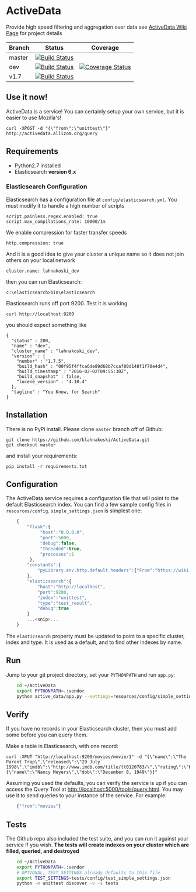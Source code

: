 # ActiveData 

Provide high speed filtering and aggregation over data see [ActiveData Wiki Page](https://wiki.mozilla.org/Auto-tools/Projects/ActiveData) for project details


|Branch      |Status   | Coverage |
|------------|---------|----------|
|master      | [![Build Status](https://travis-ci.org/mozilla/ActiveData.svg?branch=master)](https://travis-ci.org/mozilla/ActiveData) | |
|dev         | [![Build Status](https://travis-ci.org/mozilla/ActiveData.svg?branch=dev)](https://travis-ci.org/mozilla/ActiveData)    | [![Coverage Status](https://coveralls.io/repos/github/mozilla/ActiveData/badge.svg)](https://coveralls.io/github/mozilla/ActiveData) |
|v1.7        | [![Build Status](https://travis-ci.org/mozilla/ActiveData.svg?branch=v1.7)](https://travis-ci.org/mozilla/ActiveData)    ||




## Use it now!

ActiveData is a service! You can certainly setup your own service, but it is easier to use Mozilla's!

    curl -XPOST -d "{\"from\":\"unittest\"}" http://activedata.allizom.org/query

## Requirements

* Python2.7 installed
* Elasticsearch **version 6.x**


### Elasticsearch Configuration

Elasticsearch has a configuration file at `config/elasticsearch.yml`. You must modify it to handle a high number of scripts 

    script.painless.regex.enabled: true
    script.max_compilations_rate: 10000/1m

We enable compression for faster transfer speeds

    http.compression: true

And it is a good idea to give your cluster a unique name so it does not join others on your local network

    cluster.name: lahnakoski_dev

then you can run Elasticsearch:
 
    c:\elasticsearch>bin\elasticsearch

Elasticsearch runs off port 9200. Test it is working 

    curl http://localhost:9200

you should expect something like 

    {
      "status" : 200,
      "name" : "dev",
      "cluster_name" : "lahnakoski_dev",
      "version" : {
        "number" : "1.7.5",
        "build_hash" : "00f95f4ffca6de89d68b7ccaf80d148f1f70e4d4",
        "build_timestamp" : "2016-02-02T09:55:30Z",
        "build_snapshot" : false,
        "lucene_version" : "4.10.4"
      },
      "tagline" : "You Know, for Search"
    }



## Installation

There is no PyPi install. Please clone `master` branch off of Github:

    git clone https://github.com/klahnakoski/ActiveData.git
    git checkout master

and install your requirements:

    pip install -r requirements.txt


## Configuration

The ActiveData service requires a configuration file that will point to the
default Elasticsearch index. You can find a few sample config files in
`resources/config`. `simple_settings.json` is simplest one:

```javascript
    {
        "flask":{
             "host":"0.0.0.0",
             "port":5000,
             "debug":false,
             "threaded":true,
             "processes":1
         },
        "constants":{
            "pyLibrary.env.http.default_headers":{"From":"https://wiki.mozilla.org/Auto-tools/Projects/ActiveData"}
        },
        "elasticsearch":{
            "host":"http://localhost",
            "port":9200,
            "index":"unittest",
            "type":"test_result",
            "debug":true
        }
        ...<snip>...
    }
```

The `elasticsearch` property must be updated to point to a specific cluster,
index and type. It is used as a default, and to find other indexes by name.

## Run

Jump to your git project directory, set your `PYTHONPATH` and run `app.py`:

```bash
    cd ~/ActiveData
    export PYTHONPATH=.:vendor
    python active_data/app.py --settings=resources/config/simple_settings.json
```

## Verify

If you have no records in your Elasticsearch cluster, then you must add some before you can query them.

Make a table in Elasticsearch, with one record: 

    curl -XPUT "http://localhost:9200/movies/movie/1" -d "{\"name\":\"The Parent Trap\",\"released\":\"29 July` 1998\",\"imdb\":\"http://www.imdb.com/title/tt0120783/\",\"rating\":\"PG\",\"director\":{\"name\":\"Nancy Meyers\",\"dob\":\"December 8, 1949\"}}"

Assuming you used the defaults, you can verify the service is up if you can
access the Query Tool at [http://localhost:5000/tools/query.html](http://localhost:5000/tools/query.html).
You may use it to send queries to your instance of the service. For example:

```javascript
    {"from":"movies"}
```

## Tests

The Github repo also included the test suite, and you can run it against
your service if you wish. **The tests will create indexes on your
cluster which are filled, queried, and destroyed**

```bash
    cd ~/ActiveData
    export PYTHONPATH=.:vendor
    # OPTIONAL, TEST_SETTINGS already defaults to this file
    export TEST_SETTINGS=tests/config/test_simple_settings.json
    python -m unittest discover -v -s tests
```
